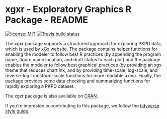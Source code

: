 # xgxr - Exploratory Graphics R Package - README

[![license: MIT](https://img.shields.io/badge/license-MIT-blue.svg)](https://opensource.org/licenses/MIT) [![Travis build status](https://travis-ci.org/Novartis/xgxr.svg?branch=master)](https://travis-ci.org/Novartis/xgxr)

The xgxr package supports a structured approach for exploring PKPD data, which is used by [xGx website](http://opensource.nibr.com/xgx).  The package contains helper functions for enabling the modeler to follow best R practices (by appending the program name, figure name location, and draft status to each plot) and the package enables the modeler to follow best graphical practices (by providing an xgx theme that reduces chart ink, and by providing time-scale, log-scale, and reverse-log-transform-scale functions for more readable axes).  Finally, the package provides some data checking and summarizing functions for rapidly exploring a PKPD dataset.

The xgxr package is also available on [CRAN](https://cran.r-project.org/web/packages/xgxr/index.html).

If you're interested in contributing to this package, we follow the [tidyverse style guide](https://style.tidyverse.org/index.html).
